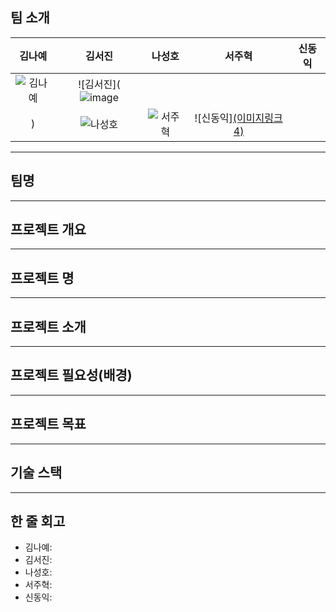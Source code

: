 ## 팀 소개
| **김나예** | **김서진** | **나성호** | **서주혁** | **신동익** |
|:----------:|:----------:|:----------:|:----------:|:----------:|
| ![김나예](https://github.com/user-attachments/assets/2844c125-2962-4f05-9a92-cb7743a52efb) | ![김서진](![image](https://github.com/user-attachments/assets/eca2b74a-6173-4fc6-8037-8d0328827c2c)
) | ![나성호](이미지링크3) | ![서주혁](이미지링크4) | ![신동익][(이미지링크4)](https://mblogthumb-phinf.pstatic.net/MjAyMjEyMDRfMjc2/MDAxNjcwMTM0MzQzNjM2.50MolQqvIhFzyA1mOuGuQBPTygTIuFlRCpGxGkLaXXMg.HVEw7DOZAnLs_Np5KiosbayIrUcGd42C824Skjq_mLUg.JPEG.goms1101/IMG_3415.JPG?type=w800) |

---

## 팀명

---

## 프로젝트 개요

---

## 프로젝트 명

---

## 프로젝트 소개

---

## 프로젝트 필요성(배경)

---

## 프로젝트 목표

---

## 기술 스택

---

## 한 줄 회고
- 김나예:
- 김서진:
- 나성호:
- 서주혁:
- 신동익:
